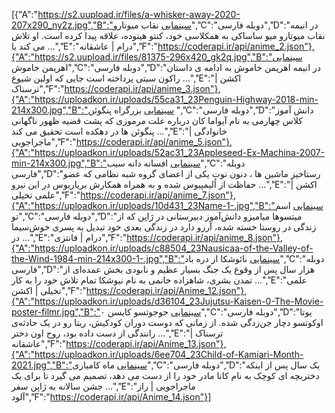 [{"A":"https://s2.uupload.ir/files/a-whisker-away-2020-207x290_ny2z.jpg","B":"سینمایی نقاب میوتارو","C":"دوبله فارسی","D":"در انیمه نقاب میوتارو میو ساساکی به همکلاسی خود، کنتو هینوده، علاقه پیدا کرده است. او تلاش می کند با ...","E":"درام | عاشقانه","F":"https://coderapi.ir/api/anime_2.json"},{"A":"https://s2.uupload.ir/files/81375-296x420_gk2q.jpg","B":"سینمایی اهریمن خاموش","C":"دوبله فارسی","D":"در انیمه اهریمن خاموش به ادامه ی داستان راکون سیتی پرداخته است جایی که اولین شیوع ...","E":"اکشن | ترسناک","F":"https://coderapi.ir/api/anime_3.json"},{"A":"https://uploadkon.ir/uploads/55ca31_23Penguin-Highway-2018-min-214x300.jpg","B":"سینمایی بزرگراه پنگوئن ","C":"دوبله فارسی","D":"دانش آموز کلاس چهارمی به نام آیواما کان درباره علت مرموزی که پشت قضیه ظهور ناگهانی پنگوئن ها در دهکده است تحقیق می کند ...","E":"خانوادگی | ماجراجویی","F":"https://coderapi.ir/api/anime_5.json"},{"A":"https://uploadkon.ir/uploads/52ac31_23Appleseed-Ex-Machina-2007-min-214x300.jpg","B":"سینمایی افسانه دانه سیب","C":"دوبله فارسی","D":"رستاخیز ماشین ها ، دنون نوت یکی از اعضای گروه شبه نظامی که عضو حفاظت از اُلیمپیوس شده و به همراه همکارش بریاریوس در این نیرو ...","E":"اکشن | علمی تخیلی","F":"https://coderapi.ir/api/anime_7.json"},{"A":"https://uploadkon.ir/uploads/10d431_23Name-1-.jpg","B":"سینمایی اسم تو","C":"دوبله فارسی","D":"میتسوها میامیزو دانش‌آموز دبیرستانی در ژاپن که از زندگی در روستا خسته شده، آرزو دارد در زندگی بعدی خود تبدیل به پسری خوش‌سیما در ...","E":"درام | فانتزی","F":"https://coderapi.ir/api/anime_8.json"},{"A":"https://uploadkon.ir/uploads/c88504_23Nausicaa-of-the-Valley-of-the-Wind-1984-min-214x300-1-.jpg","B":"سینمایی نائوشکا از دره باد","C":"دوبله فارسی","D":"هزار سال پس از وقوع یک جنگ بسیار عظیم و نابودی بخش عمده‌ای از تمدن بشری، شاهزاده خانمی به نام نیوشکا تمام تلاش خود را به کار ...","E":"علمی تخیلی | اکشن","F":"https://coderapi.ir/api/Anime_12.json"},{"A":"https://uploadkon.ir/uploads/d36104_23Jujutsu-Kaisen-0-The-Movie-poster-filmr.jpg","B":"سینمایی جوجوتسو کایسن ۰","C":"دوبله فارسی","D":"یوتا اوکوتسو دچار جن‌زدگی شده. از زمانی که دوست دوران کودکیش، ریتا رو در یک حادثه‌ی رانندگی از دست داده بود، روح اون دختر ...","E":"ترسناک | عاشقانه","F":"https://coderapi.ir/api/Anime_13.json"},{"A":"https://uploadkon.ir/uploads/6ee704_23Child-of-Kamiari-Month-2021.jpg","B":"سینمایی ماه کامیاری","C":"دوبله فارسی","D":"یک سال پس از اینکه دختربچه ای کوچک به نام کانا مادر خود را از دست می دهد، تصمیم می گیرد تا برای یک جشن سالانه به ژاپن سفر ...","E":"ماجراجویی | راز آلود","F":"https://coderapi.ir/api/Anime_14.json"}]
